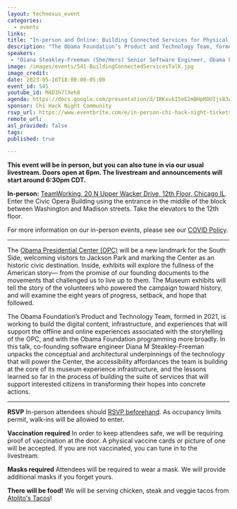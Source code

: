 ```yaml
---
layout: technexus_event
categories:
  - events
links: 
title: "In-person and Online: Building Connected Services for Physical Spaces: Accessibility & Microservice Architecture at The Obama Presidential Center"
description: "The Obama Foundation’s Product and Technology Team, formed in 2021, is working to build the digital content, infrastructure, and experiences that will support the offline and online experiences associated with the storytelling of the OPC, and with the Obama Foundation programming more broadly. In this talk, co-founding software engineer Diana M Steakley-Freeman unpacks the conceptual and architectural underpinnings of the technology that will power the Center, the accessibility affordances the team is building at the core of its museum experience infrastructure, and the lessons learned so far in the process of building the suite of services that will support interested citizens in transforming their hopes into concrete actions."
speakers:
 - "Diana Steakley-Freeman (She/Hers) Senior Software Engineer, Obama Foundation" 
image: /images/events/541-BuildingConnectedServicesTalk.jpg
image_credit: 
date: 2023-05-16T18:00:00-05:00
event_id: 541
youtube_id: M4D3h7lXeh8
agenda: https://docs.google.com/presentation/d/1RKxvkI5eE2mBHpROUIjs83Aeh9-DnUATEUSDPDuCADc/edit#slide=id.g121c7120608_0_0
sponsor: Chi Hack Night Community
rsvp_url: https://www.eventbrite.com/e/in-person-chi-hack-night-tickets-207988107027
remote_url: 
asl_provided: false
tags:
published: true

---
```


**This event will be in person, but you can also tune in via our usual livestream. Doors open at 6pm. The livestream and announcements will start around 6:30pm CDT.**

**In-person:** <a href='https://www.google.com/maps/place/TechNexus+Venture+Collaborative/@41.8835673,-87.6394085,17z/data=!3m1!4b1!4m5!3m4!1s0x880e2d5be57f04c5:0xa87e47e177660090!8m2!3d41.8835673!4d-87.6372198'>TeamWorking, 20 N Upper Wacker Drive, 12th Floor, Chicago IL</a>. Enter the Civic Opera Building using the entrance in the middle of the block between Washington and Madison streets. Take the elevators to the 12th floor.

For more information on our in-person events, please see our [COVID Policy](/blog/2022/09/09/our-covid-19-policy.html). 

---

The [Obama Presidential Center (OPC)](https://www.obama.org/the-center/) will be a new landmark for the South Side, welcoming visitors to Jackson Park and marking the Center as an historic civic destination. Inside, exhibits will explore the fullness of the American story— from the promise of our founding documents to the movements that challenged us to live up to them. The Museum exhibits will tell the story of the volunteers who powered the campaign toward history, and will examine the eight years of progress, setback, and hope that followed.

The Obama Foundation’s Product and Technology Team, formed in 2021, is working to build the digital content, infrastructure, and experiences that will support the offline and online experiences associated with the storytelling of the OPC, and with the Obama Foundation programming more broadly. In this talk, co-founding software engineer Diana M Steakley-Freeman unpacks the conceptual and architectural underpinnings of the technology that will power the Center, the accessibility affordances the team is building at the core of its museum experience infrastructure, and the lessons learned so far in the process of building the suite of services that will support interested citizens in transforming their hopes into concrete actions.

---

**RSVP** In-person attendees should [RSVP beforehand]({{page.rsvp_url}}). As occupancy limits permit, walk-ins will be allowed to enter.

**Vaccination required** In order to keep attendees safe, we will be requiring proof of vaccination at the door. A physical vaccine cards or picture of one will be accepted. If you are not vaccinated, you can tune in to the livestream.

**Masks required** Attendees will be required to wear a mask. We will provide additional masks if you forget yours.

**There will be food!** We will be serving chicken, steak and veggie tacos from [Atolito's Tacos](https://atolito.com/restaurant/625/Atolito)!
